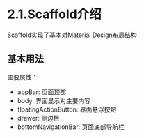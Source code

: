 # 2.1.Scaffold介绍

Scaffold实现了基本对Material Design布局结构

## 基本用法
主要属性：
- appBar: 页面顶部
- body: 界面显示对主要内容
- floatingActionButton: 界面悬浮按钮
- drawer: 侧边栏
- bottomNavigationBar: 页面底部导航栏